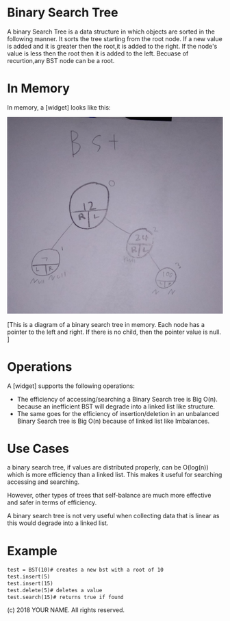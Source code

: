 # Binary Search Tree

A binary Search Tree is a data structure in which objects are sorted in the following manner. It sorts the tree starting from the root node. If a new value is added and it is greater then the root,it is added to the right. If the node's value is less then the root then it is added to the left. Becuase of recurtion,any BST node can be a root.    


# In Memory

In memory, a \[widget\] looks like this:

![](pics/bst.png)

\[This is a diagram of a binary search tree in memory. Each node has a pointer to the left and right. If there is no child, then the pointer value is null. ]

# Operations

A \[widget\] supports the following operations:

* The efficiency of accessing/searching a Binary Search tree is Big O(n). because an inefficient BST will degrade into a linked list like structure.  
*  The same goes for the efficiency of insertion/deletion in an unbalanced Binary Search tree is Big O(n) because of linked list like Imbalances.   



# Use Cases

a binary search tree, if values are distributed properly, can be O(log(n)) which is more efficiency than a linked list. This makes it useful for searching accessing and searching. 

However, other types of trees that self-balance are much more effective and safer in terms of efficiency.   
 

A binary search tree is not very useful when collecting data that is linear as this would degrade into a linked list.

# Example

```
test = BST(10)# creates a new bst with a root of 10
test.insert(5)
test.insert(15)
test.delete(5)# deletes a value 
test.search(15)# returns true if found
```

(c) 2018 YOUR NAME. All rights reserved.
